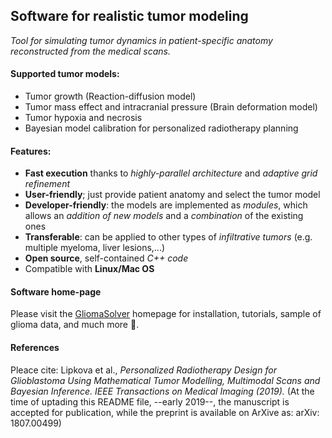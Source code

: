 ## Software for realistic tumor modeling
_Tool for simulating tumor dynamics in patient-specific anatomy reconstructed from the medical scans._

#### Supported tumor models:
 * Tumor growth (Reaction-diffusion model)
 * Tumor mass effect and intracranial pressure (Brain deformation model)
 * Tumor hypoxia and necrosis
 * Bayesian model calibration for personalized radiotherapy planning 

#### Features:
 * **Fast execution** thanks to *highly-parallel architecture* and *adaptive grid refinement*
 * **User-friendly**; just provide patient anatomy and select the tumor model
 * **Developer-friendly**: the models are implemented as *modules*, which allows an *addition of new models* and a *combination* of the existing ones
 * **Transferable**: can be applied to other types of *infiltrative tumors* (e.g. multiple myeloma, liver lesions,...)
 * **Open source**, self-contained *C++ code*
 * Compatible with **Linux/Mac OS**

#### Software home-page
Please visit the [GliomaSolver](http://tdo.sk/~janka/GliomaWebsite//index.html) homepage for installation, tutorials, sample of glioma data, and much more :panda_face:.

#### References
Pleace cite:
Lipkova et al., *Personalized Radiotherapy Design for Glioblastoma Using Mathematical Tumor Modelling, Multimodal Scans and Bayesian Inference. IEEE Transactions on Medical Imaging (2019).* 
(At the time of uptading this README file, --early 2019--, the manuscript is accepted for publication, while the preprint is available on ArXive as: arXiv: 1807.00499)






